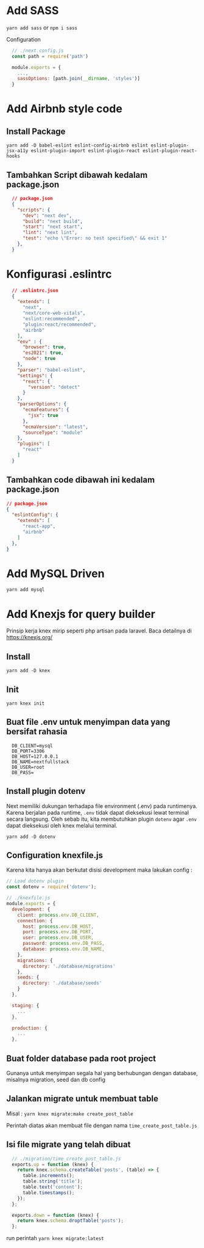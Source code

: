 # Add SASS

`yarn add sass` or `npm i sass`

Configuration

```js
  // ./next.config.js
  const path = require('path')

  module.exports = {
    ...,
    sassOptions: [path.join(__dirname, 'styles')]
  }

```

# Add Airbnb style code

## Install Package

`yarn add -D babel-eslint eslint-config-airbnb eslint eslint-plugin-jsx-a11y eslint-plugin-import eslint-plugin-react eslint-plugin-react-hooks`

## Tambahkan Script dibawah kedalam package.json

```json
  // package.json
  {
    "scripts": {
      "dev": "next dev",
      "build": "next build",
      "start": "next start",
      "lint": "next lint",
      "test": "echo \"Error: no test specified\" && exit 1"
    },
  }
```
# Konfigurasi .eslintrc

```json
  // .eslintrc.json
  {
    "extends": [
      "next", 
      "next/core-web-vitals",
      "eslint:recommended",
      "plugin:react/recommended",
      "airbnb"
    ],
    "env" : {
      "browser": true,
      "es2021": true,
      "node": true
    },
    "parser": "babel-eslint",
    "settings": {
      "react": {
        "version": "detect"
      }
    },
    "parserOptions": {
      "ecmaFeatures": {
        "jsx": true
      },
      "ecmaVersion": "latest",
      "sourceType": "module"
    },
    "plugins": [
      "react"
    ]
  }
```

## Tambahkan code dibawah ini kedalam package.json

```json
// package.json
{
  "eslintConfig": {
    "extends": [
      "react-app",
      "airbnb"
    ]
  },
}
```

# Add MySQL Driven

`yarn add mysql`

# Add Knexjs for query builder

Prinsip kerja knex mirip seperti php artisan pada laravel. Baca detailnya di https://knexjs.org/

## Install

`yarn add -D knex`

## Init

`yarn knex init`

## Buat file .env untuk menyimpan data yang bersifat rahasia

```
  DB_CLIENT=mysql
  DB_PORT=3306
  DB_HOST=127.0.0.1
  DB_NAME=nextfullstack
  DB_USER=root
  DB_PASS=
```

## Install plugin dotenv

Next memiliki dukungan terhadapa file environment (.env) pada runtimenya. Karena berjalan pada runtime, `.env` tidak dapat dieksekusi lewat terminal secara langsung. Oleh sebab itu, kita membutuhkan plugin `dotenv` agar `.env` dapat dieksekusi oleh knex melalui terminal.

`yarn add -D dotenv`

## Configuration knexfile.js

Karena kita hanya akan berkutat disisi development maka lakukan config :

```js
// Load dotenv plugin
const dotenv = require('dotenv');

// ./knexfile.js
module.exports = {
  development: {
    client: process.env.DB_CLIENT,
    connection: {
      host: process.env.DB_HOST,
      port: process.env.DB_PORT,
      user: process.env.DB_USER,
      password: process.env.DB_PASS,
      database: process.env.DB_NAME,
    },
    migrations: {
      directory: './database/migrations'
    },
    seeds: {
      directory: './database/seeds'
    }
  },

  staging: {
    ...
  },

  production: {
    ...
  },
```

## Buat folder database pada root project

Gunanya untuk menyimpan segala hal yang berhubungan dengan database, misalnya migration, seed dan db config

## Jalankan migrate untuk membuat table

Misal : `yarn knex migrate:make create_post_table`

Perintah diatas akan membuat file dengan nama `time_create_post_table.js`

## Isi file migrate yang telah dibuat

```js
  // ./migration/time_create_post_table.js
  exports.up = function (knex) {
    return knex.schema.createTable('posts', (table) => {
      table.increments();
      table.string('title');
      table.text('content');
      table.timestamps();
    });
  };

  exports.down = function (knex) {
    return knex.schema.droptTable('posts');
  };
```

run perintah `yarn knex migrate:latest`